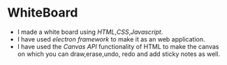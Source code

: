 # WhiteBoard
* I made a white board using *HTML*,*CSS*,*Javascript*.
* I have used *electron framework* to make it as an web application.
* I have used the *Canvas API* functionality of HTML to make the canvas on which you can draw,erase,undo, redo and add sticky notes as well.
